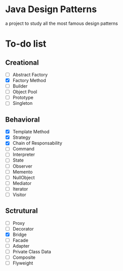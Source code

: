 # Java Design Patterns
a project to study all the most famous design patterns

# To-do list

## Creational
- [ ] Abstract Factory
- [x] Factory Method
- [ ] Builder
- [ ] Object Pool
- [ ] Prototype
- [ ] Singleton

## Behavioral
- [x] Template Method
- [x] Strategy
- [x] Chain of Responsability
- [ ] Command
- [ ] Interpreter
- [ ] State
- [ ] Observer
- [ ] Memento
- [ ] NullObject
- [ ] Mediator
- [ ] Iterator
- [ ] Visitor

## Sctrutural
- [ ] Proxy
- [ ] Decorator
- [x] Bridge
- [ ] Facade
- [ ] Adapter
- [ ] Private Class Data
- [ ] Composite
- [ ] Flyweight

